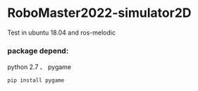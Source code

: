# RoboMaster2022-simulator2D

Test in ubuntu 18.04 and ros-melodic 

### package depend:
python 2.7 、 pygame

```ruby
pip install pygame
```


